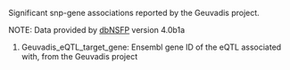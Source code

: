 Significant snp-gene associations reported by the Geuvadis project. 

NOTE: Data provided by [dbNSFP](https://sites.google.com/site/jpopgen/dbNSFP) version 4.0b1a

1. Geuvadis_eQTL_target_gene: Ensembl gene ID of the eQTL associated with, from the Geuvadis project
